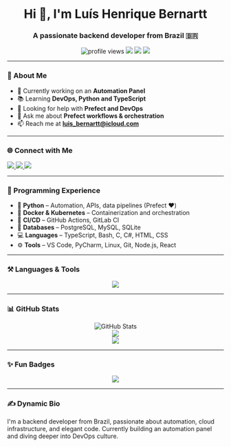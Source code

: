 <h1 align="center">Hi 👋, I'm Luís Henrique Bernartt</h1>
<h3 align="center">A passionate backend developer from Brazil 🇧🇷</h3>

<p align="center">
  <img src="https://komarev.com/ghpvc/?username=luis-bernartt&label=Profile%20views&color=blueviolet&style=flat-square" alt="profile views" />
  <img src="https://img.shields.io/github/followers/luis-bernartt?label=Followers&style=flat-square" />
  <img src="https://img.shields.io/badge/Backend-%F0%9F%92%BB-blue?style=flat-square" />
  <img src="https://img.shields.io/badge/Prefect-Expert-green?style=flat-square" />
</p>

---

### 🚀 About Me

- 🔧 Currently working on an **Automation Panel**
- 📚 Learning **DevOps, Python and TypeScript**
- 🤝 Looking for help with **Prefect and DevOps**
- 💬 Ask me about **Prefect workflows & orchestration**
- 📫 Reach me at **luis_bernartt@icloud.com**

---

### 🌐 Connect with Me

<p align="left">
  <a href="https://twitter.com/ltdarwin" target="_blank">
    <img src="https://img.shields.io/badge/Twitter-%231DA1F2.svg?&style=for-the-badge&logo=twitter&logoColor=white" />
  </a>
  <a href="https://www.linkedin.com/in/lu%C3%ADs-henrique-dallelaste-bernartt-957811357?utm_source=share&utm_campaign=share_via&utm_content=profile&utm_medium=ios_app" target="_blank">
    <img src="https://img.shields.io/badge/LinkedIn-%230077B5.svg?&style=for-the-badge&logo=linkedin&logoColor=white" />
  </a>
  <a href="https://www.instagram.com/luis.bernartt?igsh=aWhjd3RiODJyZmFu&utm_source=qr" target="_blank">
    <img src="https://img.shields.io/badge/Instagram-%23E4405F.svg?&style=for-the-badge&logo=instagram&logoColor=white" />
  </a>
</p>

---

### 🧠 Programming Experience

- 🐍 **Python** – Automation, APIs, data pipelines (Prefect ❤️)
- 🐳 **Docker & Kubernetes** – Containerization and orchestration
- 🔄 **CI/CD** – GitHub Actions, GitLab CI
- 💾 **Databases** – PostgreSQL, MySQL, SQLite
- 💻 **Languages** – TypeScript, Bash, C, C#, HTML, CSS
- ⚙️ **Tools** – VS Code, PyCharm, Linux, Git, Node.js, React

---

### ⚒️ Languages & Tools

<p align="center">
  <img src="https://skillicons.dev/icons?i=python,typescript,bash,html,css,docker,kubernetes,postgres,nodejs,react,git,linux,vscode" />
</p>

---

### 📊 GitHub Stats

<p align="center">
  <picture>
    <source media="(prefers-color-scheme: dark)" srcset="https://github-readme-stats.vercel.app/api?username=luis-bernartt&show_icons=true&theme=dark" />
    <source media="(prefers-color-scheme: light)" srcset="https://github-readme-stats.vercel.app/api?username=luis-bernartt&show_icons=true&theme=default" />
    <img alt="GitHub Stats" src="https://github-readme-stats.vercel.app/api?username=luis-bernartt&show_icons=true" />
  </picture>

  <br />

  <img src="https://github-readme-streak-stats.herokuapp.com?user=luis-bernartt&theme=dark&hide_border=true" />

  <br />

  <img src="https://github-readme-stats.vercel.app/api/top-langs/?username=luis-bernartt&layout=compact&theme=dark" />
</p>

---

### ✨ Fun Badges

<p align="center">
  <img src="https://readme-typing-svg.herokuapp.com?font=Fira+Code&weight=500&size=22&pause=1000&center=true&vCenter=true&width=435&lines=Backend+developer+from+Brazil;Loves+automation+%F0%9F%9A%80;Fan+of+DevOps+and+cloud;Always+learning+new+things+%F0%9F%93%9A" />
</p>

---

### ✍️ Dynamic Bio

<!--START_SECTION:bio-->
I'm a backend developer from Brazil, passionate about automation, cloud infrastructure, and elegant code. Currently building an automation panel and diving deeper into DevOps culture.
<!--END_SECTION:bio-->
